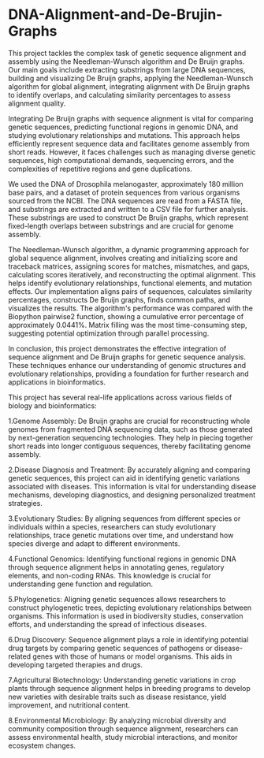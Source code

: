 # DNA-Alignment-and-De-Brujin-Graphs


This project tackles the complex task of genetic sequence alignment and assembly using the Needleman-Wunsch algorithm and De Bruijn graphs. Our main goals include extracting substrings from large DNA sequences, building and visualizing De Bruijn graphs, applying the Needleman-Wunsch algorithm for global alignment, integrating alignment with De Bruijn graphs to identify overlaps, and calculating similarity percentages to assess alignment quality.

Integrating De Bruijn graphs with sequence alignment is vital for comparing genetic sequences, predicting functional regions in genomic DNA, and studying evolutionary relationships and mutations. This approach helps efficiently represent sequence data and facilitates genome assembly from short reads. However, it faces challenges such as managing diverse genetic sequences, high computational demands, sequencing errors, and the complexities of repetitive regions and gene duplications.

We used the DNA of Drosophila melanogaster, approximately 180 million base pairs, and a dataset of protein sequences from various organisms sourced from the NCBI. The DNA sequences are read from a FASTA file, and substrings are extracted and written to a CSV file for further analysis. These substrings are used to construct De Bruijn graphs, which represent fixed-length overlaps between substrings and are crucial for genome assembly.

The Needleman-Wunsch algorithm, a dynamic programming approach for global sequence alignment, involves creating and initializing score and traceback matrices, assigning scores for matches, mismatches, and gaps, calculating scores iteratively, and reconstructing the optimal alignment. This helps identify evolutionary relationships, functional elements, and mutation effects. Our implementation aligns pairs of sequences, calculates similarity percentages, constructs De Bruijn graphs, finds common paths, and visualizes the results. The algorithm's performance was compared with the Biopython pairwise2 function, showing a cumulative error percentage of approximately 0.0441%. Matrix filling was the most time-consuming step, suggesting potential optimization through parallel processing.

In conclusion, this project demonstrates the effective integration of sequence alignment and De Bruijn graphs for genetic sequence analysis. These techniques enhance our understanding of genomic structures and evolutionary relationships, providing a foundation for further research and applications in bioinformatics.


This project has several real-life applications across various fields of biology and bioinformatics:

1.Genome Assembly: De Bruijn graphs are crucial for reconstructing whole genomes from fragmented DNA sequencing data, such as those generated by next-generation sequencing technologies. They help in piecing together short reads into longer contiguous sequences, thereby facilitating genome assembly.

2.Disease Diagnosis and Treatment: By accurately aligning and comparing genetic sequences, this project can aid in identifying genetic variations associated with diseases. This information is vital for understanding disease mechanisms, developing diagnostics, and designing personalized treatment strategies.

3.Evolutionary Studies: By aligning sequences from different species or individuals within a species, researchers can study evolutionary relationships, trace genetic mutations over time, and understand how species diverge and adapt to different environments.

4.Functional Genomics: Identifying functional regions in genomic DNA through sequence alignment helps in annotating genes, regulatory elements, and non-coding RNAs. This knowledge is crucial for understanding gene function and regulation.

5.Phylogenetics: Aligning genetic sequences allows researchers to construct phylogenetic trees, depicting evolutionary relationships between organisms. This information is used in biodiversity studies, conservation efforts, and understanding the spread of infectious diseases.

6.Drug Discovery: Sequence alignment plays a role in identifying potential drug targets by comparing genetic sequences of pathogens or disease-related genes with those of humans or model organisms. This aids in developing targeted therapies and drugs.

7.Agricultural Biotechnology: Understanding genetic variations in crop plants through sequence alignment helps in breeding programs to develop new varieties with desirable traits such as disease resistance, yield improvement, and nutritional content.

8.Environmental Microbiology: By analyzing microbial diversity and community composition through sequence alignment, researchers can assess environmental health, study microbial interactions, and monitor ecosystem changes.

